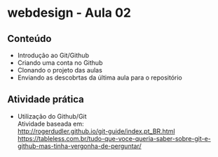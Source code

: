 # webdesign - Aula 02

## Conteúdo
- Introdução ao Git/Github
- Criando uma conta no Github
- Clonando o projeto das aulas
- Enviando as descobrtas da última aula para o repositório

## Atividade prática
- Utilização do Github/Git<br>
Atividade baseada em:<br>
http://rogerdudler.github.io/git-guide/index.pt_BR.html
https://tableless.com.br/tudo-que-voce-queria-saber-sobre-git-e-github-mas-tinha-vergonha-de-perguntar/

